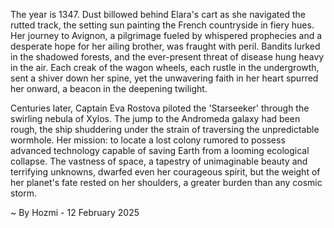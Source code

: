 
The year is 1347.  Dust billowed behind Elara's cart as she navigated the rutted track, the setting sun painting the French countryside in fiery hues.  Her journey to Avignon, a pilgrimage fueled by whispered prophecies and a desperate hope for her ailing brother, was fraught with peril.  Bandits lurked in the shadowed forests, and the ever-present threat of disease hung heavy in the air. Each creak of the wagon wheels, each rustle in the undergrowth, sent a shiver down her spine, yet the unwavering faith in her heart spurred her onward, a beacon in the deepening twilight.


Centuries later, Captain Eva Rostova piloted the 'Starseeker' through the swirling nebula of Xylos.  The jump to the Andromeda galaxy had been rough, the ship shuddering under the strain of traversing the unpredictable wormhole.  Her mission: to locate a lost colony rumored to possess advanced technology capable of saving Earth from a looming ecological collapse.  The vastness of space, a tapestry of unimaginable beauty and terrifying unknowns, dwarfed even her courageous spirit, but the weight of her planet's fate rested on her shoulders, a greater burden than any cosmic storm.

~ By Hozmi - 12 February 2025
